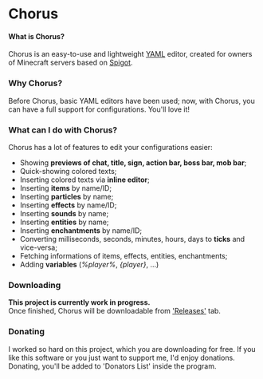 # Chorus

#### What is Chorus?
Chorus is an easy-to-use and lightweight [YAML](http://yaml.org/) editor, created for owners of Minecraft servers based on [Spigot](https://spigotmc.org).

### Why Chorus?
Before Chorus, basic YAML editors have been used; now, with Chorus, you can have a full support for configurations. You'll love it!

### What can I do with Chorus?
Chorus has a lot of features to edit your configurations easier:
* Showing **previews of chat, title, sign, action bar, boss bar, mob bar**;
* Quick-showing colored texts;
* Inserting colored texts via **inline editor**;
* Inserting **items** by name/ID;
* Inserting **particles** by name;
* Inserting **effects** by name/ID;
* Inserting **sounds** by name;
* Inserting **entities** by name;
* Inserting **enchantments** by name/ID;
* Converting milliseconds, seconds, minutes, hours, days to **ticks** and vice-versa;
* Fetching informations of items, effects, entities, enchantments;
* Adding **variables** (_%player%_, _{player}_, ...)

### Downloading
**This project is currently work in progress.**  
Once finished, Chorus will be downloadable from ['Releases'](https://github.com/iAmGio/chorus/releases) tab.

### Donating
I worked so hard on this project, which you are downloading for free. If you like this software or you just want to support me, I'd enjoy donations.  
Donating, you'll be added to 'Donators List' inside the program.